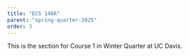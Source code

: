 ```yaml
---
title: "ECS 140A"
parent: "spring-quarter-2025"
order: 3
---
```


This is the section for Course 1 in Winter Quarter at UC Davis.